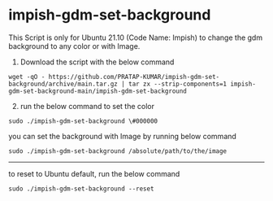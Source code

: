 # impish-gdm-set-background

This Script is only for Ubuntu 21.10 (Code Name: Impish) to change the gdm background to any color or with Image.

1. Download the script with the below command
````
wget -qO - https://github.com/PRATAP-KUMAR/impish-gdm-set-background/archive/main.tar.gz | tar zx --strip-components=1 impish-gdm-set-background-main/impish-gdm-set-background
````

2. run the below command to set the color  
````
sudo ./impish-gdm-set-background \#000000
````

you can set the background with Image by running below command  
````
sudo ./impish-gdm-set-background /absolute/path/to/the/image
````

-----------------------------------------------------------------------------------

to reset to Ubuntu default, run the below command  
````
sudo ./impish-gdm-set-background --reset
````
